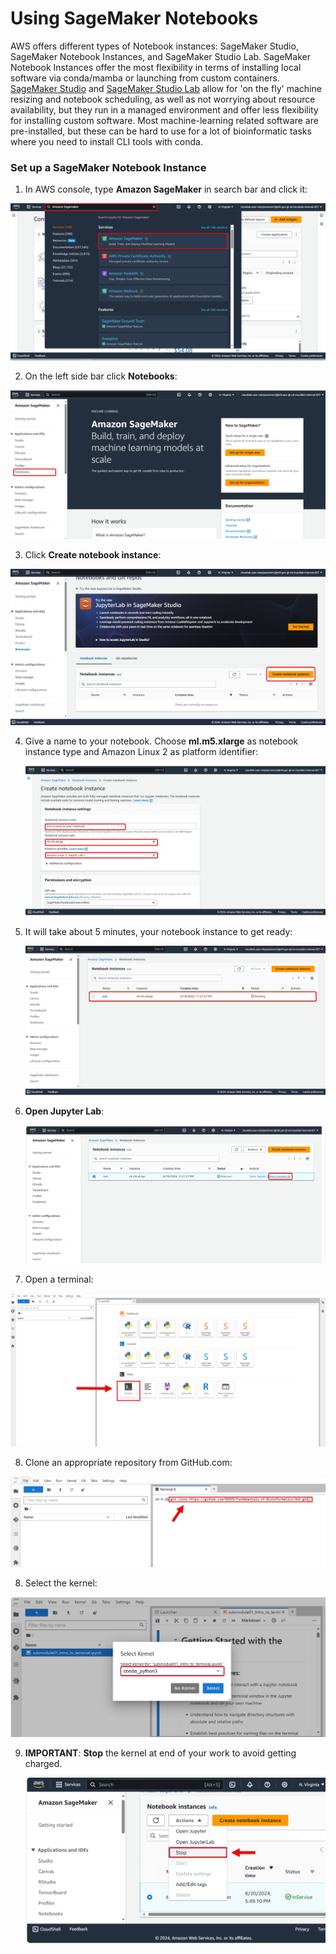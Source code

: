 # Using SageMaker Notebooks

AWS offers different types of Notebook instances: SageMaker Studio, SageMaker Notebook Instances, and SageMaker Studio Lab. SageMaker Notebook Instances offer the most flexibility in terms of installing local software via conda/mamba or launching from custom containers. [SageMaker Studio](https://docs.aws.amazon.com/sagemaker/latest/dg/studio.html) and [SageMaker Studio Lab](https://aws.amazon.com/sagemaker/studio-lab/) allow for 'on the fly' machine resizing and notebook scheduling, as well as not worrying about resource availability, but they run in a managed environment and offer less flexibility for installing custom software. Most machine-learning related software are pre-installed, but these can be hard to use for a lot of bioinformatic tasks where you need to install CLI tools with conda.

### Set up a SageMaker Notebook Instance

1. In AWS console, type **Amazon SageMaker** in search bar and click it:

  ![selectsagemaker](../images/images_for_creating_AWS_notebooks/Screenshot1.png)

2. On the left side bar click **Notebooks**:

  ![Notebooks](../images/images_for_creating_AWS_notebooks/Screenshot2.png)

3. Click **Create notebook instance**:

  ![create_new_notebook](../images/images_for_creating_AWS_notebooks/Screenshot3.png)

4. Give a name to your notebook. Choose **ml.m5.xlarge** as notebook instance type and Amazon Linux 2 as platform identifier:

    ![environment](../images/images_for_creating_AWS_notebooks/Screenshot4.png)
   
5. It will take about 5 minutes, your notebook instance to get ready:

    ![pending](../images/images_for_creating_AWS_notebooks/Screenshot5.png)
   
6. **Open Jupyter Lab**:

    ![jupyterlab](../images/images_for_creating_AWS_notebooks/Screenshot6.png)

7. Open a terminal:

  ![open_terminal](../images/images_for_creating_AWS_notebooks/terminal1.PNG)

8. Clone an appropriate repository from GitHub.com:

  ![clone](../images/images_for_creating_AWS_notebooks/terminal2.PNG)

8. Select the kernel:

  ![kernel](../images/images_for_creating_AWS_notebooks/Screenshot8.png)

9. **IMPORTANT**: **Stop** the kernel at end of your work to avoid getting charged.

    ![resize image](../images/images_for_creating_AWS_notebooks/Screenshot9.png)